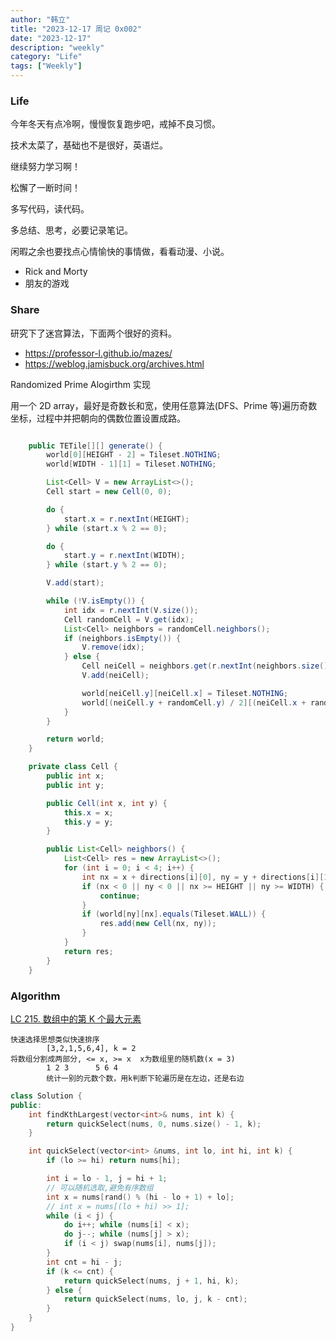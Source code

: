 ```yaml
---
author: "韩立"
title: "2023-12-17 周记 0x002"
date: "2023-12-17"
description: "weekly"
category: "Life"
tags: ["Weekly"]
---
```


### Life

今年冬天有点冷啊，慢慢恢复跑步吧，戒掉不良习惯。

技术太菜了，基础也不是很好，英语烂。

继续努力学习啊！

松懈了一断时间！

多写代码，读代码。

多总结、思考，必要记录笔记。

闲暇之余也要找点心情愉快的事情做，看看动漫、小说。

- Rick and Morty
- 朋友的游戏

### Share

研究下了迷宫算法，下面两个很好的资料。

- https://professor-l.github.io/mazes/
- https://weblog.jamisbuck.org/archives.html

Randomized Prime Alogirthm 实现

用一个 2D array，最好是奇数长和宽，使用任意算法(DFS、Prime 等)遍历奇数坐标，过程中并把朝向的偶数位置设置成路。

```java

    public TETile[][] generate() {
        world[0][HEIGHT - 2] = Tileset.NOTHING;
        world[WIDTH - 1][1] = Tileset.NOTHING;

        List<Cell> V = new ArrayList<>();
        Cell start = new Cell(0, 0);

        do {
            start.x = r.nextInt(HEIGHT);
        } while (start.x % 2 == 0);

        do {
            start.y = r.nextInt(WIDTH);
        } while (start.y % 2 == 0);

        V.add(start);

        while (!V.isEmpty()) {
            int idx = r.nextInt(V.size());
            Cell randomCell = V.get(idx);
            List<Cell> neighbors = randomCell.neighbors();
            if (neighbors.isEmpty()) {
                V.remove(idx);
            } else {
                Cell neiCell = neighbors.get(r.nextInt(neighbors.size()));
                V.add(neiCell);

                world[neiCell.y][neiCell.x] = Tileset.NOTHING;
                world[(neiCell.y + randomCell.y) / 2][(neiCell.x + randomCell.x) / 2] = Tileset.NOTHING;
            }
        }

        return world;
    }

    private class Cell {
        public int x;
        public int y;

        public Cell(int x, int y) {
            this.x = x;
            this.y = y;
        }

        public List<Cell> neighbors() {
            List<Cell> res = new ArrayList<>();
            for (int i = 0; i < 4; i++) {
                int nx = x + directions[i][0], ny = y + directions[i][1];
                if (nx < 0 || ny < 0 || nx >= HEIGHT || ny >= WIDTH) {
                    continue;
                }
                if (world[ny][nx].equals(Tileset.WALL)) {
                    res.add(new Cell(nx, ny));
                }
            }
            return res;
        }
    }
```

### Algorithm

[LC 215. 数组中的第 K 个最大元素](https://leetcode.cn/problems/kth-largest-element-in-an-array/)

```
快速选择思想类似快速排序
        [3,2,1,5,6,4], k = 2
将数组分割成两部分, <= x, >= x  x为数组里的随机数(x = 3)
        1 2 3      5 6 4
        统计一别的元数个数，用k判断下轮遍历是在左边，还是右边
```

```c++
class Solution {
public:
    int findKthLargest(vector<int>& nums, int k) {
        return quickSelect(nums, 0, nums.size() - 1, k);
    }

    int quickSelect(vector<int> &nums, int lo, int hi, int k) {
        if (lo >= hi) return nums[hi];

        int i = lo - 1, j = hi + 1;
        // 可以随机选取,避免有序数组
        int x = nums[rand() % (hi - lo + 1) + lo];
        // int x = nums[(lo + hi) >> 1];
        while (i < j) {
            do i++; while (nums[i] < x);
            do j--; while (nums[j] > x);
            if (i < j) swap(nums[i], nums[j]);
        }
        int cnt = hi - j;
        if (k <= cnt) {
            return quickSelect(nums, j + 1, hi, k);
        } else {
            return quickSelect(nums, lo, j, k - cnt);
        }
    }
}
```
